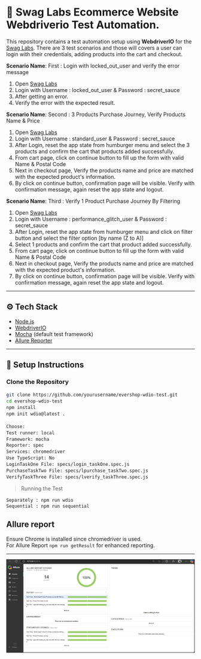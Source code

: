 # 🧪 Swag Labs Ecommerce Website Webdriverio Test Automation.
This repository contains a test automation setup using **WebdriverIO** for the [Swag Labs](https://www.saucedemo.com/). There are 3 test scenarios and those will covers a user can login with their credentials, adding products into the cart and checkout. 

**Scenario Name**: First : Login with locked_out_user and verify the error message

1. Open [Swag Labs](https://www.saucedemo.com/)
2. Login with Username : locked_out_user & Password : secret_sauce
3. After getting an error. 
4. Verify the error with the expected result.

**Scenario Name**: Second : 3 Products Purchase Journey, Verify Products Name & Price

1. Open [Swag Labs](https://www.saucedemo.com/)
2. Login with Username : standard_user & Password : secret_sauce
3. After Login, reset the app state from humburger menu and select the 3 products and confirm the cart that products added successfully. 
4. From cart page, click on continue button to fill up the form with valid Name & Postal Code
5. Next in checkout page, Verify the products name and price are matched with the expected product's information.
6. By click on continue button, confirmation page will be visible. Verify with confirmation message, again reset the app state and logout. 

**Scenario Name**: Third : Verify 1 Product Purchase Journey By Filtering

1. Open [Swag Labs](https://www.saucedemo.com/)
2. Login with Username : performance_glitch_user & Password : secret_sauce
3. After Login, reset the app state from humburger menu and click on filter button and select the filter option [by name (Z to A)] 
4. Select 1 products and confirm the cart that product added successfully. 
5. From cart page, click on continue button to fill up the form with valid Name & Postal Code
5. Next in checkout page, Verify the products name and price are matched with the expected product's information.
6. By click on continue button, confirmation page will be visible. Verify with confirmation message, again reset the app state and logout. 

---

## ⚙️ Tech Stack

- [Node.js](https://nodejs.org/)
- [WebdriverIO](https://webdriver.io/)
- [Mocha](https://mochajs.org/) (default test framework)
- [Allure Reporter](https://webdriver.io/docs/allure-reporter/)

---

## 🚀 Setup Instructions

### Clone the Repository

```bash
git clone https://github.com/yourusername/evershop-wdio-test.git
cd evershop-wdio-test
npm install
npm init wdio@latest .

Choose:
Test runner: local
Framework: mocha
Reporter: spec
Services: chromedriver
Use TypeScript: No
LoginTaskOne File: specs/login_taskOne.spec.js
PurchaseTaskTwo File: specs/lpurchase_taskTwo.spec.js
VerifyTaskThree File: specs/lverify_taskThree.spec.js
``` 

> Running the Test
```
Separately : npm run wdio
Sequential : npm run sequential

``` 
  
## Allure report
Ensure Chrome is installed since chromedriver is used. <br>
For Allure Report ```npm run getResult``` for enhanced reporting.

---
![Report](assets/AllureReportAssignmentOstaad.png)